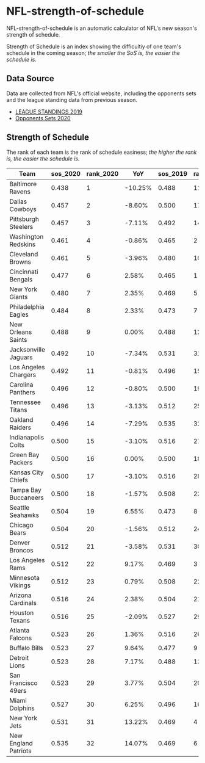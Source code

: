 # NFL-strength-of-schedule
NFL-strength-of-schedule is an automatic calculator of NFL's new season's strength of schedule.

Strength of Schedule is an index showing the difficultiy of one team's schedule in the coming season; _the smaller the SoS is, the easier the schedule is._

## Data Source
Data are collected from NFL's official website, including the opponents sets and the league standing data from previous season.

* [LEAGUE STANDINGS 2019](https://www.nfl.com/standings/league/2019/REG)
* [Opponents Sets 2020](http://www.nfl.com/news/story/0ap3000001093515/article/opponents-for-each-team-set-for-2020-nfl-season)

## Strength of Schedule

The rank of each team is the rank of schedule easiness; _the higher the rank is, the easier the schedule is._

|Team                |sos_2020|rank_2020|YoY    |sos_2019|rank_2019|
|--------------------|--------|---------|-------|--------|---------|
|Baltimore Ravens    |0.438   |1        |-10.25%|0.488   |11       |
|Dallas Cowboys      |0.457   |2        |-8.60% |0.500   |17       |
|Pittsburgh Steelers |0.457   |3        |-7.11% |0.492   |14       |
|Washington Redskins |0.461   |4        |-0.86% |0.465   |2        |
|Cleveland Browns    |0.461   |5        |-3.96% |0.480   |10       |
|Cincinnati Bengals  |0.477   |6        |2.58%  |0.465   |1        |
|New York Giants     |0.480   |7        |2.35%  |0.469   |5        |
|Philadelphia Eagles |0.484   |8        |2.33%  |0.473   |7        |
|New Orleans Saints  |0.488   |9        |0.00%  |0.488   |12       |
|Jacksonville Jaguars|0.492   |10       |-7.34% |0.531   |31       |
|Los Angeles Chargers|0.492   |11       |-0.81% |0.496   |15       |
|Carolina Panthers   |0.496   |12       |-0.80% |0.500   |19       |
|Tennessee Titans    |0.496   |13       |-3.13% |0.512   |25       |
|Oakland Raiders     |0.496   |14       |-7.29% |0.535   |32       |
|Indianapolis Colts  |0.500   |15       |-3.10% |0.516   |27       |
|Green Bay Packers   |0.500   |16       |0.00%  |0.500   |18       |
|Kansas City Chiefs  |0.500   |17       |-3.10% |0.516   |28       |
|Tampa Bay Buccaneers|0.500   |18       |-1.57% |0.508   |23       |
|Seattle Seahawks    |0.504   |19       |6.55%  |0.473   |8        |
|Chicago Bears       |0.504   |20       |-1.56% |0.512   |24       |
|Denver Broncos      |0.512   |21       |-3.58% |0.531   |30       |
|Los Angeles Rams    |0.512   |22       |9.17%  |0.469   |3        |
|Minnesota Vikings   |0.512   |23       |0.79%  |0.508   |22       |
|Arizona Cardinals   |0.516   |24       |2.38%  |0.504   |21       |
|Houston Texans      |0.516   |25       |-2.09% |0.527   |29       |
|Atlanta Falcons     |0.523   |26       |1.36%  |0.516   |26       |
|Buffalo Bills       |0.523   |27       |9.64%  |0.477   |9        |
|Detroit Lions       |0.523   |28       |7.17%  |0.488   |13       |
|San Francisco 49ers |0.523   |29       |3.77%  |0.504   |20       |
|Miami Dolphins      |0.527   |30       |6.25%  |0.496   |16       |
|New York Jets       |0.531   |31       |13.22% |0.469   |4        |
|New England Patriots|0.535   |32       |14.07% |0.469   |6        |
